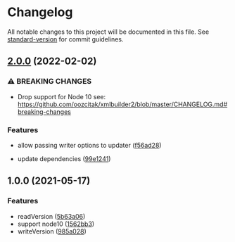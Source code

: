# Changelog

All notable changes to this project will be documented in this file. See [standard-version](https://github.com/conventional-changelog/standard-version) for commit guidelines.

## [2.0.0](https://github.com/JosepBergay/standard-version-updater-xml/compare/v1.0.0...v2.0.0) (2022-02-02)


### ⚠ BREAKING CHANGES

* Drop support for Node 10 see: https://github.com/oozcitak/xmlbuilder2/blob/master/CHANGELOG.md#breaking-changes

### Features

* allow passing writer options to updater ([f56ad28](https://github.com/JosepBergay/standard-version-updater-xml/commit/f56ad28b9571ca4a34d327caa4dd2fb9e38b0008))


* update dependencies ([99e1241](https://github.com/JosepBergay/standard-version-updater-xml/commit/99e1241b20a453e4c2feb12ef96ef7b44a463090))

## 1.0.0 (2021-05-17)


### Features

* readVersion ([5b63a06](https://github.com/JosepBergay/standard-version-updater-xml/commit/5b63a06eceefa022eadc0fd54b153545bcb1e445))
* support node10 ([1562bb3](https://github.com/JosepBergay/standard-version-updater-xml/commit/1562bb365f889bc64de4bca2d3db62e31ae58bf0))
* writeVersion ([985a028](https://github.com/JosepBergay/standard-version-updater-xml/commit/985a0286d5288f2834c4dc6fb1801ebc84b63769))
